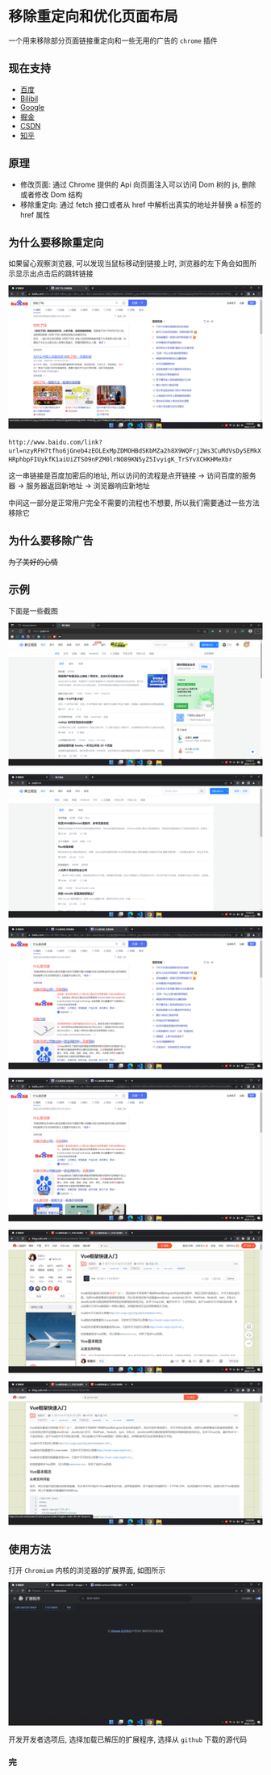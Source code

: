 # 移除重定向和优化页面布局

一个用来移除部分页面链接重定向和一些无用的广告的 `chrome` 插件

## 现在支持

- [百度](https://www.baidu.com)
- [Bilibil](https://www.bilibili.com)
- [Google](https://www.google.com)
- [掘金](https://www.juejin.cn)
- [CSDN](https://www.csdn.net/)
- [知乎](https://www.zhihu.com)

## 原理

- 修改页面: 通过 Chrome 提供的 Api 向页面注入可以访问 Dom 树的 js, 删除或者修改 Dom 结构
- 移除重定向: 通过 fetch 接口或者从 href 中解析出真实的地址并替换 a 标签的 href 属性

## 为什么要移除重定向

如果留心观察浏览器, 可以发现当鼠标移动到链接上时, 浏览器的左下角会如图所示显示出点击后的跳转链接

![链接](<./public/%E5%B1%8F%E5%B9%95%E6%88%AA%E5%9B%BE(10).png>)

`http://www.baidu.com/link?url=nzyRFH7tfho6jGneb4zEOLExMpZDMOHBdSKbMZa2h8X9WQFrj2Ws3CuMdVsDySEMkXHRphbpFIUykfK1aiUiZTSO9nPZM0lrNO89KN5yZ5IvyigK_TrSYvXCHKHMeXbr`

这一串链接是百度加密后的地址, 所以访问的流程是点开链接 -> 访问百度的服务器 -> 服务器返回新地址 -> 浏览器响应新地址

中间这一部分是正常用户完全不需要的流程也不想要, 所以我们需要通过一些方法移除它

## 为什么要移除广告

~~为了美好的心情~~

## 示例

下面是一些截图

![正常状态](<./public/屏幕截图(4).png> '屏幕截图')

![开启插件后](<./public/屏幕截图(5).png> '屏幕截图')

![正常状态](<./public/屏幕截图(6).png> '屏幕截图')

![开启插件后](<./public/屏幕截图(7).png> '屏幕截图')

![正常状态](<./public/屏幕截图(8).png> '屏幕截图')

![开启插件后](<./public/屏幕截图(9).png> '屏幕截图')

## 使用方法

打开 `Chromium` 内核的浏览器的扩展界面, 如图所示

![开启插件后](<./public/屏幕截图(11).png> '屏幕截图')

开发开发者选项后, 选择加载已解压的扩展程序, 选择从 `github` 下载的源代码

### 完
